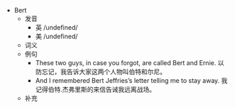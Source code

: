 - Bert
  - 发音
    - 英 /undefined/
    - 美 /undefined/
  - 词义
  - 例句
    - These two guys, in case you forgot, are called Bert and Ernie. 以防忘记，我告诉大家这两个人物叫伯特和尔尼。
    - And I remembered Bert Jeffries’s letter telling me to stay away. 我记得伯特.杰弗里斯的来信告诫我远离战场。
  - 补充